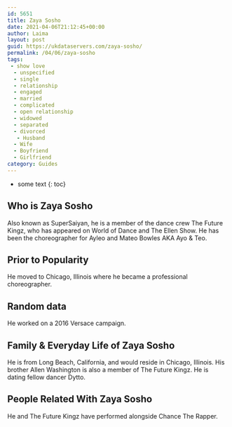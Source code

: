 ```yaml
---
id: 5651
title: Zaya Sosho
date: 2021-04-06T21:12:45+00:00
author: Laima
layout: post
guid: https://ukdataservers.com/zaya-sosho/
permalink: /04/06/zaya-sosho
tags:
 - show love
  - unspecified
  - single
  - relationship
  - engaged
  - married
  - complicated
  - open relationship
  - widowed
  - separated
  - divorced
   - Husband
  - Wife
  - Boyfriend
  - Girlfriend
category: Guides
---
```


* some text
{: toc}


## Who is Zaya Sosho
                  
                  
                  
Also known as SuperSaiyan, he is a member of the dance crew The Future Kingz, who has appeared on World of Dance and The Ellen Show. He has been the choreographer for Ayleo and Mateo Bowles AKA Ayo & Teo.
                  
              
            
              
            
                
                
                
## Prior to Popularity
                  
                  
                  
He moved to Chicago, Illinois where he became a professional choreographer.
                  
              
            
              
            
                
                
                
## Random data
                  
                  
                  
He worked on a 2016 Versace campaign.
                  
              
            
              
            
                
                
                
## Family & Everyday Life of Zaya Sosho
                  
                  
                  
He is from Long Beach, California, and would reside in Chicago, Illinois. His brother Allen Washington is also a member of The Future Kingz. He is dating fellow dancer Dytto.
                  
              
            
              
            
                
                
                
## People Related With Zaya Sosho
                  
                  
                  
He and The Future Kingz have performed alongside Chance The Rapper.
                  
              
            
              
            
                
              
            
              
              
            
            
              
            
          
          
          